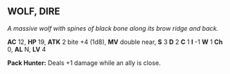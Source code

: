 ## WOLF, DIRE

_A massive wolf with spines of black bone along its brow ridge and back._

**AC** 12, **HP** 19, **ATK** 2 bite +4 (1d8), **MV** double near, **S** 3 **D** 2 **C** 1 **I** -1 **W** 1 **Ch** 0, **AL** N, **LV** 4

**Pack Hunter:** Deals +1 damage while an ally is close.

